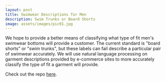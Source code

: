 ```yaml
---
layout: post
title: Swimwear Descriptions for Men
description: Swim Trunks or Board Shorts
image: assets/images/pic01.jpg
---
```

We hope to provide a better means of classifying  what type of fit men's swimwear bottoms will provide a customer. 
The current standard is "board shorts" or "swim trunks", but these labels can fail describe a particular pair of swimwear accurately. 
We will use natural language processing on garment descriptions provided by e-commerce sites to more accurately classify the type of fit a garment will provide.

Check out the repo [here](https://github.com/CliffordBridges/swimwear-descriptions-for-men).
